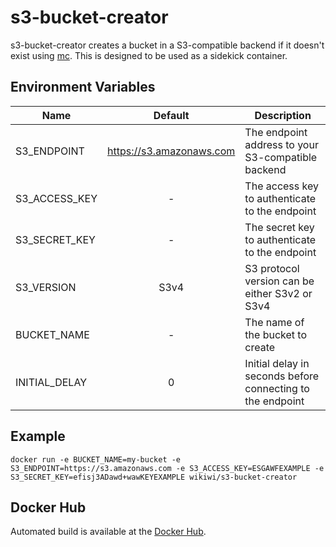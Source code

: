 # s3-bucket-creator
s3-bucket-creator creates a bucket in a S3-compatible backend if it doesn't exist using [mc](https://github.com/minio/mc). This is designed to be used as a sidekick container.

## Environment Variables
| Name          | Default                  | Description                                                |
| ------------- |:------------------------:| ---------------------------------------------------------- |
| S3_ENDPOINT   | https://s3.amazonaws.com | The endpoint address to your S3-compatible backend         |
| S3_ACCESS_KEY | -                        | The access key to authenticate to the endpoint             |
| S3_SECRET_KEY | -                        | The secret key to authenticate to the endpoint             |
| S3_VERSION    | S3v4                     | S3 protocol version can be either S3v2 or S3v4             |
| BUCKET_NAME   | -                        | The name of the bucket to create                           |
| INITIAL_DELAY | 0                        | Initial delay in seconds before connecting to the endpoint |

## Example

    docker run -e BUCKET_NAME=my-bucket -e S3_ENDPOINT=https://s3.amazonaws.com -e S3_ACCESS_KEY=ESGAWFEXAMPLE -e S3_SECRET_KEY=efisj3ADawd+wawKEYEXAMPLE wikiwi/s3-bucket-creator

## Docker Hub
Automated build is available at the [Docker Hub](https://hub.docker.com/r/wikiwi/s3-bucket-creator).

